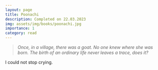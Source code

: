 ```yaml
---
layout: page
title: Poonachi
description: Completed on 22.03.2023
img: assets/img/books/poonachi.jpg
importance: 1
category: read
---
```


> _Once, in a village, there was a goat. No one knew
where she was born. The birth of an ordinary life
never leaves a trace, does it?_

I could not stop crying.
